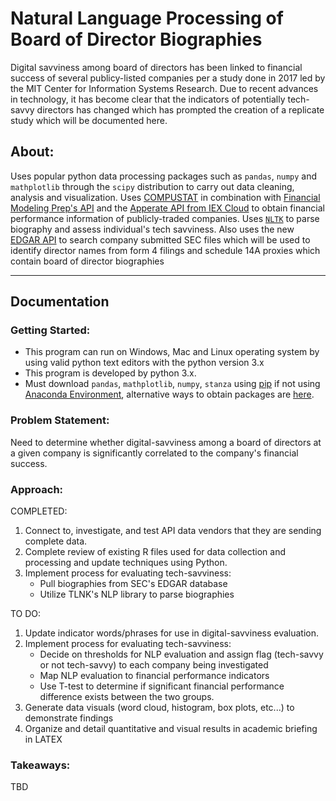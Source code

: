 # Natural Language Processing of Board of Director Biographies

Digital savviness among board of directors has been linked to financial success of several publicy-listed companies per a study done in 2017 led by the MIT Center for Information Systems Research. Due to recent advances in technology, it has become clear that the indicators of potentially tech-savvy directors has changed which has prompted the creation of a replicate study which will be documented here. 

## About:

Uses popular python data processing packages such as ```pandas```, ```numpy``` and ```mathplotlib``` through the ```scipy``` distribution to carry out data cleaning, analysis and visualization. Uses [COMPUSTAT](https://www.spglobal.com/marketintelligence/en/?product=compustat-research-insight) in combination with [Financial Modeling Prep's API](https://site.financialmodelingprep.com/developer/docs/) and the [Apperate API from IEX Cloud](https://iexcloud.io/docs/) to obtain financial performance information of publicly-traded companies. Uses [```NLTK```](https://www.nltk.org/) to parse biography and assess individual's tech savviness. Also uses the new [EDGAR API](https://www.sec.gov/edgar/sec-api-documentation) to search company submitted SEC files which will be used to identify director names from form 4 filings and schedule 14A proxies which contain board of director biographies

---

## Documentation

### Getting Started:

- This program can run on Windows, Mac and Linux operating system by using valid python text editors with the python version 3.x
- This program is developed by python 3.x.
- Must download ```pandas```, ```mathplotlib```, ```numpy```, ```stanza``` using [pip](https://pip.pypa.io/en/stable/) if not using [Anaconda Environment](https://docs.continuum.io/anaconda/), alternative ways to obtain packages are [here](https://scipy.org/install/).

### Problem Statement: 

Need to determine whether digital-savviness among a board of directors at a given company is significantly correlated to the company's financial success.

### Approach:

COMPLETED:
1. Connect to, investigate, and test API data vendors that they are sending complete data.
2. Complete review of existing R files used for data collection and processing and update techniques using Python.
3. Implement process for evaluating tech-savviness:
    * Pull biographies from SEC's EDGAR database
    * Utilize TLNK's NLP library to parse biographies

TO DO:
1. Update indicator words/phrases for use in digital-savviness evaluation.
2. Implement process for evaluating tech-savviness:
    * Decide on thresholds for NLP evaluation and assign flag (tech-savvy or not tech-savvy) to each company being investigated
    * Map NLP evaluation to financial performance indicators 
    * Use T-test to determine if significant financial performance difference exists between the two groups.
3. Generate data visuals (word cloud, histogram, box plots, etc...) to demonstrate findings
4. Organize and detail quantitative and visual results in academic briefing in LATEX


### Takeaways:
TBD

